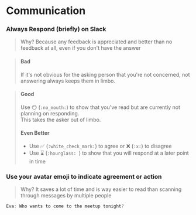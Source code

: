 # Communication

### **Always Respond \(briefly\) on Slack**

> Why? Because any feedback is appreciated and better than no feedback at all, even if you don't have the answer

> #### Bad
>
> If it's not obvious for the asking person that you're not concerned, not answering always keeps them in limbo.

> #### Good
>
> Use 😶 \(`:no_mouth:`\) to show that you've read but are currently not planning on responding.  
> This takes the asker out of limbo.
>
> #### Even Better
>
> * Use ✅ \(`:white_check_mark:`\) to agree or ❌ \(`:x:`\) to disagree
> * Use ⌛️ \(`:hourglass: `\) to show that you will respond at a later point in time

### Use your avatar emoji to indicate agreement or action

> Why? It saves a lot of time and is way easier to read than scanning through messages by multiple people



```js
Eva: Who wants to come to the meetup tonight?
```



